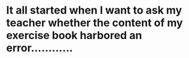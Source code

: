 # It all started when I want to ask my teacher whether the content of my exercise book harbored an error…………
